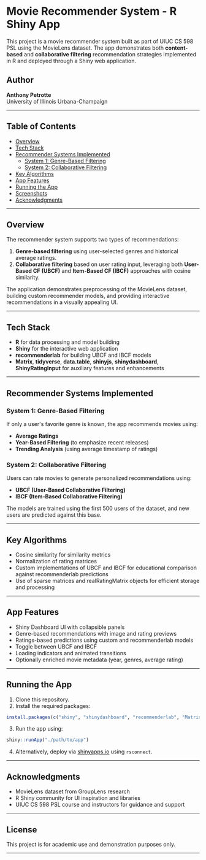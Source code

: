 # Movie Recommender System - R Shiny App

This project is a movie recommender system built as part of UIUC CS 598 PSL using the MovieLens dataset. The app demonstrates both **content-based** and **collaborative filtering** recommendation strategies implemented in R and deployed through a Shiny web application.

## Author
**Anthony Petrotte**  
University of Illinois Urbana-Champaign

---

## Table of Contents
- [Overview](#overview)
- [Tech Stack](#tech-stack)
- [Recommender Systems Implemented](#recommender-systems-implemented)
  - [System 1: Genre-Based Filtering](#system-1-genre-based-filtering)
  - [System 2: Collaborative Filtering](#system-2-collaborative-filtering)
- [Key Algorithms](#key-algorithms)
- [App Features](#app-features)
- [Running the App](#running-the-app)
- [Screenshots](#screenshots)
- [Acknowledgments](#acknowledgments)

---

## Overview
The recommender system supports two types of recommendations:
1. **Genre-based filtering** using user-selected genres and historical average ratings.
2. **Collaborative filtering** based on user rating input, leveraging both **User-Based CF (UBCF)** and **Item-Based CF (IBCF)** approaches with cosine similarity.

The application demonstrates preprocessing of the MovieLens dataset, building custom recommender models, and providing interactive recommendations in a visually appealing UI.

---

## Tech Stack
- **R** for data processing and model building
- **Shiny** for the interactive web application
- **recommenderlab** for building UBCF and IBCF models
- **Matrix**, **tidyverse**, **data.table**, **shinyjs**, **shinydashboard**, **ShinyRatingInput** for auxiliary features and enhancements

---

## Recommender Systems Implemented

### System 1: Genre-Based Filtering
If only a user's favorite genre is known, the app recommends movies using:
- **Average Ratings**
- **Year-Based Filtering** (to emphasize recent releases)
- **Trending Analysis** (using average timestamp of ratings)

### System 2: Collaborative Filtering
Users can rate movies to generate personalized recommendations using:
- **UBCF (User-Based Collaborative Filtering)**
- **IBCF (Item-Based Collaborative Filtering)**

The models are trained using the first 500 users of the dataset, and new users are predicted against this base.

---

## Key Algorithms
- Cosine similarity for similarity metrics
- Normalization of rating matrices
- Custom implementations of UBCF and IBCF for educational comparison against recommenderlab predictions
- Use of sparse matrices and realRatingMatrix objects for efficient storage and processing

---

## App Features
- Shiny Dashboard UI with collapsible panels
- Genre-based recommendations with image and rating previews
- Ratings-based predictions using custom and recommenderlab models
- Toggle between UBCF and IBCF
- Loading indicators and animated transitions
- Optionally enriched movie metadata (year, genres, average rating)

---

## Running the App
1. Clone this repository.
2. Install the required packages:
```r
install.packages(c("shiny", "shinydashboard", "recommenderlab", "Matrix", "tidyverse", "data.table", "shinyjs", "ShinyRatingInput"))
```
3. Run the app using:
```r
shiny::runApp("./path/to/app")
```
4. Alternatively, deploy via [shinyapps.io](https://www.shinyapps.io/) using `rsconnect`.

---

## Acknowledgments
- MovieLens dataset from GroupLens research
- R Shiny community for UI inspiration and libraries
- UIUC CS 598 PSL course and instructors for guidance and support

---

## License
This project is for academic use and demonstration purposes only.

---

